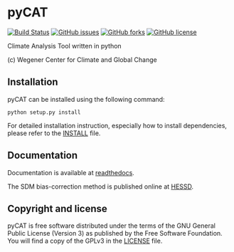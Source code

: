 # pyCAT

[![Build Status](https://travis-ci.org/wegener-center/pyCAT.svg?branch=master)](https://travis-ci.org/wegener-center/pyCAT)
[![GitHub issues](https://img.shields.io/github/issues/wegener-center/pyCAT.svg)](https://github.com/wegener-center/pyCAT/issues)
[![GitHub forks](https://img.shields.io/github/forks/wegener-center/pyCAT.svg)](https://github.com/wegener-center/pyCAT/network)
[![GitHub license](https://img.shields.io/badge/license-GPLv3-blue.svg)](https://github.com/wegener-center/pyCAT/blob/master/LICENSE.md)

Climate Analysis Tool written in python

(c) Wegener Center for Climate and Global Change

Installation
------------

pyCAT can be installed using the following command:

    python setup.py install

For detailed installation instruction, especially how to install dependencies, please refer to the [INSTALL](INSTALL.rst) file.


Documentation
-------------

Documentation is available at [readthedocs](http://pycat.readthedocs.io/en/latest/).

The SDM bias-correction method is published online at [HESSD](http://www.hydrol-earth-syst-sci-discuss.net/hess-2016-435/).

Copyright and license
---------------------

pyCAT is free software distributed under the terms of the GNU General Public License (Version 3) as published by the Free Software Foundation. You will find a copy of the GPLv3 in the [LICENSE](LICENSE.md) file.

